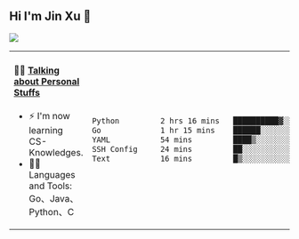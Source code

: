 
## Hi I'm Jin Xu 👋
![](https://komarev.com/ghpvc/?username=jiayouxujin&color=brightgreen&label=PROFILE+VIEWS)



<table align="center">
<tr>
<td valign="top" width="60%">

#### 🏋️‍♀️ <a href="https://github.com/jiayouxujin" target="_blank">Talking about Personal Stuffs</a>
<!-- recent_releases starts -->

- ⚡  I'm now learning CS-Knowledges.  
- 🏊‍♂️ Languages and Tools: Go、Java、Python、C
<!-- recent_releases ends -->
</td>
<td>
 
<!--START_SECTION:waka-->

```txt
Python         2 hrs 16 mins   ██████████▓░░░░░░░░░░░░░░   42.53 %
Go             1 hr 15 mins    ██████░░░░░░░░░░░░░░░░░░░   23.38 %
YAML           54 mins         ████▒░░░░░░░░░░░░░░░░░░░░   17.05 %
SSH Config     24 mins         ██░░░░░░░░░░░░░░░░░░░░░░░   07.56 %
Text           16 mins         █▒░░░░░░░░░░░░░░░░░░░░░░░   05.02 %
```

<!--END_SECTION:waka-->
 
</td>
</tr>
</table>





